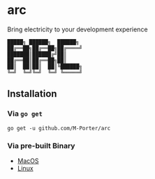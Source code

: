 # arc

Bring electricity to your development experience

```
█████╗ ██████╗  ██████╗
██╔══██╗██╔══██╗██╔════╝
███████║██████╔╝██║
██╔══██║██╔══██╗██║
██║  ██║██║  ██║╚██████╗
╚═╝  ╚═╝╚═╝  ╚═╝ ╚═════╝
```

## Installation

### Via `go get`

```
go get -u github.com/M-Porter/arc
```

### Via pre-built Binary

- [MacOS](https://github.com/M-Porter/arc/releases/latest)
- [Linux](https://github.com/M-Porter/arc/releases/latest)
